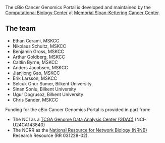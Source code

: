 The cBio Cancer Genomics Portal is developed and maintained by the [Computational Biology Center](http://cbio.mskcc.org/) at [Memorial Sloan-Kettering Cancer Center](http://www.mskcc.org/). 

## The team

 * Ethan Cerami, MSKCC
 * Nikolaus Schultz, MSKCC
 * Benjamin Gross, MSKCC
 * Arthur Goldberg, MSKCC
 * Caitlin Byrne, MSKCC
 * Anders Jacobsen, MSKCC
 * Jianjiong Gao, MSKCC
 * Erik Larsson, MSKCC
 * Selcuk Onur Sumer, Bilkent University
 * Sinan Sonlu, Bilkent University
 * Ugur Dogrusoz, Bilkent University
 * Chris Sander, MSKCC
 
Funding for the cBio Cancer Genomics Portal is provided in part from:

 * The NCI as a [TCGA Genome Data Analysis Center (GDAC)](http://tcga.cancer.gov/wwd/program/research_network/gdac.asp) (NCI-U24CA143840) 
 * The NCRR as the [National Resource for Network Biology (NRNB)](http://nrnb.org/) Research Resource (RR 031228-02).
